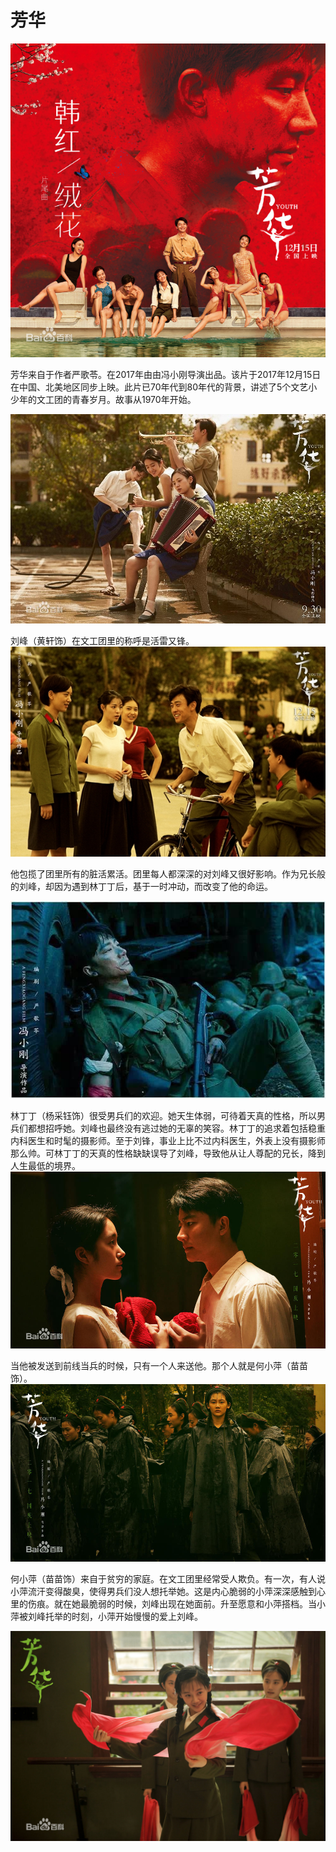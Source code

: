 # 芳华

![fanghua](title.jpg)

芳华来自于作者严歌苓。在2017年由由冯小刚导演出品。该片于2017年12月15日在中国、北美地区同步上映。此片已70年代到80年代的背景，讲述了5个文艺小少年的文工团的青春岁月。故事从1970年开始。

![heshuwen](he_shuwen.jpg)

刘峰（黄轩饰）在文工团里的称呼是活雷又锋。
![hardworking](hard_working.jpg)

他包揽了团里所有的脏活累活。团里每人都深深的对刘峰又很好影响。作为兄长般的刘峰，却因为遇到林丁丁后，基于一时冲动，而改变了他的命运。

![liufeng](liu_feng.jpg)

林丁丁（杨采钰饰）很受男兵们的欢迎。她天生体弱，可待着天真的性格，所以男兵们都想招呼她。刘峰也最终没有逃过她的无辜的笑容。林丁丁的追求着包括稳重内科医生和时髦的摄影师。至于刘锋，事业上比不过内科医生，外表上没有摄影师那么帅。可林丁丁的天真的性格缺缺误导了刘峰，导致他从让人尊配的兄长，降到人生最低的境界。
![lindingding](lin_dingding.jpg)

当他被发送到前线当兵的时候，只有一个人来送他。那个人就是何小萍（苗苗饰）。
![hexiaoping](he_xiaoping.jpg)

何小萍（苗苗饰）来自于贫穷的家庭。在文工团里经常受人欺负。有一次，有人说小萍流汗变得酸臭，使得男兵们没人想托举她。这是内心脆弱的小萍深深感触到心里的伤痕。就在她最脆弱的时候，刘峰出现在她面前。升至愿意和小萍搭档。当小萍被刘峰托举的时刻，小萍开始慢慢的爱上刘峰。

![red](red.jpg)

